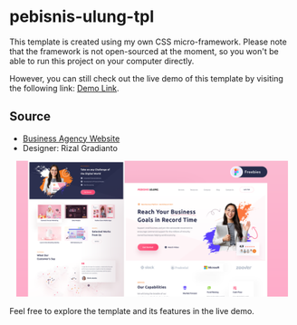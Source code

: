 # pebisnis-ulung-tpl

This template is created using my own CSS micro-framework. Please note that the framework is not open-sourced at the moment, so you won't be able to run this project on your computer directly.

However, you can still check out the live demo of this template by visiting the following link: [Demo Link](https://pts-tpl.github.io/pebisnis-ulung-tpl/).

## Source
* [Business Agency Website](https://www.figma.com/community/file/1047428828508162425)
* Designer: Rizal Gradianto

<p align="center">
<img src="./cover.png" width="480">
</p>

Feel free to explore the template and its features in the live demo.
